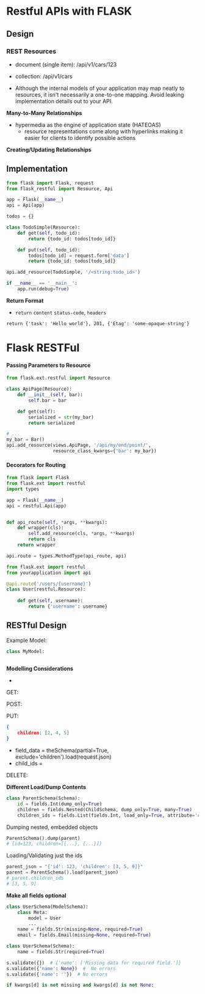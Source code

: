 # Restful APIs with FLASK


## Design

### REST Resources

- document (single item): /api/v1/cars/123
- collection: /api/v1/cars




- Although the internal models of your application may map neatly to resources, it isn't necessarily a one-to-one mapping. Avoid leaking implementation details out to your API.

**Many-to-Many Relationships**

- hypermedia as the engine of application state (HATEOAS)
	- resource representations come along with hyperlinks making it easier for clients to identify possible actions

**Creating/Updating Relationships**




## Implementation

```python
from flask import Flask, request
from flask_restful import Resource, Api

app = Flask(__name__)
api = Api(app)

todos = {}

class TodoSimple(Resource):
    def get(self, todo_id):
        return {todo_id: todos[todo_id]}

    def put(self, todo_id):
        todos[todo_id] = request.form['data']
        return {todo_id: todos[todo_id]}

api.add_resource(TodoSimple, '/<string:todo_id>')

if __name__ == '__main__':
    app.run(debug=True)
```


**Return Format**

- `return` `content` `status-code`, `headers`

`return {'task': 'Hello world'}, 201, {'Etag': 'some-opaque-string'}`



# Flask RESTFul

#### Passing Parameters to Resource

```python
from flask.ext.restful import Resource

class ApiPage(Resource):
    def __init__(self, bar):
        self.bar = bar

    def get(self):
        serialized = str(my_bar)
        return serialized
```

```python
# ...
my_bar = Bar()
api.add_resource(views.ApiPage, '/api/my/end/point/',
                 resource_class_kwargs={'bar': my_bar})
```


#### Decorators for Routing

```python
from flask import Flask
from flask.ext import restful
import types

app = Flask(__name__) 
api = restful.Api(app)


def api_route(self, *args, **kwargs):
    def wrapper(cls):
        self.add_resource(cls, *args, **kwargs)
        return cls
    return wrapper

api.route = types.MethodType(api_route, api)
```

```python
from flask.ext import restful
from yourapplication import api

@api.route('/users/{username}')
class User(restful.Resource):
   
    def get(self, username):
        return {'username': username}
```


## RESTful Design

Example Model:

```python
class MyModel:
    
```



**Modelling Considerations**

- 





GET:



POST:



PUT:

```json
{
    children: [2, 4, 5]
}
```



- field_data = theSchema(partial=True, exclude='children').load(request.json)
- child_ids = 



DELETE:





**Different Load/Dump Contents**



```python
class ParentSchema(Schema):
    id = fields.Int(dump_only=True)
    children = fields.Nested(ChildSchema, dump_only=True, many=True)
    children_ids = fields.List(fields.Int, load_only=True, attribute='children')
```

Dumping nested, embedded objects

```python
ParentSchema().dump(parent)
# {id=123, children=[{...}, {...}]}
```

Loading/Validating just the ids

```python
parent_json = "{'id': 123, 'children': [3, 5, 9]}"
parent = ParentSchema().load(parent_json)
# parent.children_ids
# [3, 5, 9]
```











**Make all fields optional**



```python
class UserSchema(ModelSchema):
    class Meta:
        model = User
        ...
    name = fields.Str(missing=None, required=True)
    email = fields.Email(missing=None, required=True)
```

```python
class UserSchema(Schema):
    name = fields.Str(required=True)
```

```python
s.validate({})  # {'name': ['Missing data for required field.']}
s.validate({'name': None})  #  No errors
s.validate({'name': ''})  # No errors
```

```python
if kwargs[d] is not missing and kwargs[d] is not None:
```

